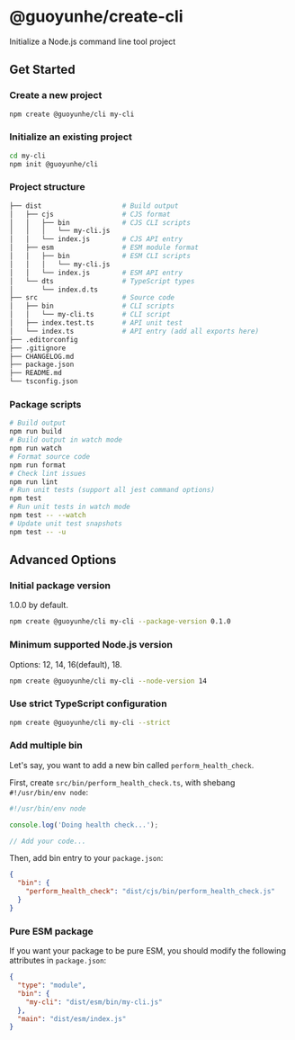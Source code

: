 # @guoyunhe/create-cli

Initialize a Node.js command line tool project

## Get Started

### Create a new project

```bash
npm create @guoyunhe/cli my-cli
```

### Initialize an existing project

```bash
cd my-cli
npm init @guoyunhe/cli
```

### Project structure

```bash
├── dist                    # Build output
│   ├── cjs                 # CJS format
│   │   ├── bin             # CJS CLI scripts
│   │   │   └── my-cli.js
│   │   └── index.js        # CJS API entry
│   ├── esm                 # ESM module format
│   │   ├── bin             # ESM CLI scripts
│   │   │   └── my-cli.js
│   │   └── index.js        # ESM API entry
│   └── dts                 # TypeScript types
│       └── index.d.ts
├── src                     # Source code
│   ├── bin                 # CLI scripts
│   │   └── my-cli.ts       # CLI script
│   ├── index.test.ts       # API unit test
│   └── index.ts            # API entry (add all exports here)
├── .editorconfig
├── .gitignore
├── CHANGELOG.md
├── package.json
├── README.md
└── tsconfig.json
```

### Package scripts

```bash
# Build output
npm run build
# Build output in watch mode
npm run watch
# Format source code
npm run format
# Check lint issues
npm run lint
# Run unit tests (support all jest command options)
npm test
# Run unit tests in watch mode
npm test -- --watch
# Update unit test snapshots
npm test -- -u
```

## Advanced Options

### Initial package version

1.0.0 by default.

```bash
npm create @guoyunhe/cli my-cli --package-version 0.1.0
```

### Minimum supported Node.js version

Options: 12, 14, 16(default), 18.

```bash
npm create @guoyunhe/cli my-cli --node-version 14
```

### Use strict TypeScript configuration

```bash
npm create @guoyunhe/cli my-cli --strict
```

### Add multiple bin

Let's say, you want to add a new bin called `perform_health_check`.

First, create `src/bin/perform_health_check.ts`, with shebang `#!/usr/bin/env node`:

```ts
#!/usr/bin/env node

console.log('Doing health check...');

// Add your code...
```

Then, add bin entry to your `package.json`:

```json
{
  "bin": {
    "perform_health_check": "dist/cjs/bin/perform_health_check.js"
  }
}
```

### Pure ESM package

If you want your package to be pure ESM, you should modify the following attributes in `package.json`:

```json
{
  "type": "module",
  "bin": {
    "my-cli": "dist/esm/bin/my-cli.js"
  },
  "main": "dist/esm/index.js"
}
```
